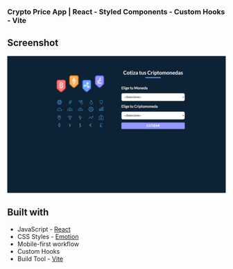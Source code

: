 ### Crypto Price App | React - Styled Components - Custom Hooks - Vite

## Screenshot

![](./screenshot.jpeg)

## Built with

- JavaScript - [React](https://es.react.dev/)
- CSS Styles - [Emotion](https://emotion.sh/docs/introduction)
- Mobile-first workflow
- Custom Hooks
- Build Tool - [Vite](https://vitejs.dev)